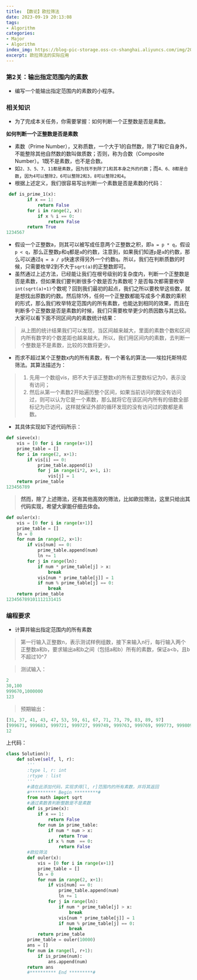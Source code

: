 ```yaml
---
title: 【数论】欧拉筛法
date: 2023-09-19 20:13:08
tags: 
- Algorithm
categories:
- Major
- Algorithm
index_img: https://blog-pic-storage.oss-cn-shanghai.aliyuncs.com/img/202309192017040.png
excerpt: 欧拉筛法的实际应用
---
```


### 第2关：输出指定范围内的素数

- 编写一个能输出指定范围内的素数的小程序。

### 相关知识

- 为了完成本关任务，你需要掌握：如何判断一个正整数是否是素数。

**如何判断一个正整数是否是素数**

- 素数（Prime Number），又称质数，一个大于1的自然数，除了1和它自身外，不能整除其他自然数的数叫做质数；否则，称为合数（Composite Number）。1既不是素数，也不是合数。
- 如`2、3、5、7、11都是素数`，`因为找不到除了1和其本身之外的约数`；而`4、6、8都是合数`，`因为4可以整除2，6可以整除2和3，8可以整除2和4`。
- 根据上述定义，我们很容易写出判断一个素数是否是素数的代码：

```python
 def is_prime_1(x):
        if x == 1:
            return False
        for i in range(2, x):
            if x % i == 0:
                return False
        return True
1234567
```

- 假设一个正整数a，则其可以被写成任意两个正整数之积，即`a = p * q`，假设`p < q`，那么正整数`p`和`q`都是`a`的约数，注意到，如果我们知道`p`是`a`的约数，那么可以通过`q = a / p`快速求得另外一个约数`q`。所以，我们在判断质数的时候，只需要枚举2到不大于`sqrt(a)`的正整数即可。
- 虽然通过上述方法，已经能让我们在根号级别的复杂度内，判断一个正整数是否是素数，但如果我们要判断很多个数是否为素数呢？是否每次都需要枚举`int(sqrt(a)+1)`个数呢？回到我们最初的起点，我们之所以要枚举这些数，就是想找出原数的约数。然后除1外，任何一个正整数都能写成多个素数的乘积的形式，那么我们枚举特定范围内的所有素数，也能达到相同的效果，而且在判断多个正整数是否是素数的时候，我们只需要枚举更少的质因数与其比较。大家可以看下面不同区间内的素数统计结果：
  

> 从上图的统计结果我们可以发现，当区间越来越大，里面的素数个数和区间内所有数字的个数差距也越来越大。所以，我们用区间内的素数，去判断一个整数是不是素数，比较的次数将更少。

- 而求不超过某个正整数x内的所有素数，有一个著名的算法——埃拉托斯特尼筛法。其算法描述为：

> 1. 先用一个数组vis，把不大于该正整数x的所有正整数标记为0，表示没有访问；
> 2. 然后从第一个素数2开始遍历整个区间，如果当前访问的数没有访问过，则可以认为它是一个素数，那么就将它在该区间内所有的倍数全部标记为已访问，这样就保证外部的循环发现的没有访问过的数都是素数。

- 其具体实现如下述代码所示：

```python
def sieve(x):
    vis = [0 for i in range(x+1)]
    prime_table = []
    for i in range(2, x+1):
        if vis[i] == 0:
            prime_table.append(i)
            for j in range(i*2, x+1, i):
                vis[j] = 1
    return prime_table
123456789
```

> **然而，除了上述筛法，还有其他高效的筛法，比如欧拉筛法，这里只给出其代码实现，希望大家能仔细去体会。**

```python
def ouler(x):
    vis = [0 for i in range(x+1)]
    prime_table = []
    ln = 0
    for num in range(2, x+1):
        if vis[num] == 0:
            prime_table.append(num)
            ln += 1
        for j in range(ln):
            if num * prime_table[j] > x:
                break
            vis[num * prime_table[j]] = 1
            if num % prime_table[j] == 0:
                break
    return prime_table
123456789101112131415
```

### 编程要求

- 计算并输出指定范围内的所有素数

> 第一行输入正整数n，表示测试样例组数，接下来输入n行，每行输入两个正整数a和b，要求输出a和b之间（包括a和b）所有的素数，保证a<b，且b不超过10^7

> 测试输入：

```python
2
30,100
999670,1000000
123
```

> 预期输出：

```python
[31, 37, 41, 43, 47, 53, 59, 61, 67, 71, 73, 79, 83, 89, 97]
[999671, 999683, 999721, 999727, 999749, 999763, 999769, 999773, 999809, 999853, 999863, 999883, 999907, 999917, 999931, 999953, 999959, 999961, 999979, 999983]
12
```

上代码：

```python
class Solution():
    def solve(self, l, r):
        '''
        :type l, r: int
        :rtype : list
        '''
        #请在此添加代码，实现求得[l, r]范围内的所有素数，并将其返回
        #********** Begin *********#
        from math import sqrt
        #通过素数表判断整数是不是素数
        def is_prime(x):
            if x == 1:
                return False
            for num in prime_table:
                if num * num > x:
                    return True
                if x % num  == 0:
                    return False
        #欧拉筛法
        def ouler(x):
            vis = [0 for i in range(x+1)]
            prime_table = []
            ln = 0
            for num in range(2, x+1):
                if vis[num] == 0:
                    prime_table.append(num)
                    ln += 1
                for j in range(ln):
                    if num * prime_table[j] > x:
                        break
                    vis[num * prime_table[j]] = 1
                    if num % prime_table[j] == 0:
                        break
            return prime_table
        prime_table = ouler(10000)
        ans = []
        for num in range(l, r+1):
            if is_prime(num):
                ans.append(num)
        return ans
        #********** End *********#
```
